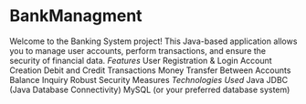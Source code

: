 # BankManagment
Welcome to the Banking System project! This Java-based application allows you to manage user accounts, perform transactions, and ensure the security of financial data.
*Features*
User Registration & Login
Account Creation
Debit and Credit Transactions
Money Transfer Between Accounts
Balance Inquiry
Robust Security Measures
*Technologies Used*
Java
JDBC (Java Database Connectivity)
MySQL (or your preferred database system)
